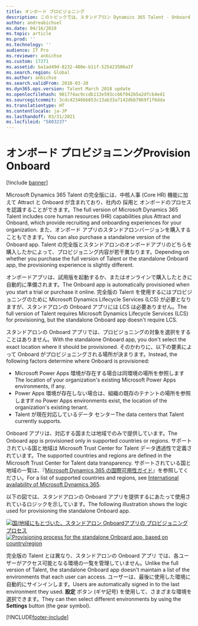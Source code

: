 ```yaml
---
title: オンボード プロビジョニング
description: このトピックでは、スタンドアロン Dynamics 365 Talent - Onboard アプリをプロビジョニングする方法について説明します。
author: andreabichsel
ms.date: 04/16/2019
ms.topic: article
ms.prod: ''
ms.technology: ''
audience: IT Pro
ms.reviewer: anbichse
ms.custom: 17271
ms.assetid: ba1ad49d-8232-400e-b11f-525423506a3f
ms.search.region: Global
ms.author: anbichse
ms.search.validFrom: 2018-03-20
ms.dyn365.ops.version: Talent March 2018 update
ms.openlocfilehash: 901774ac9ccdb113e593cc66f042b5a2dfcb4e41
ms.sourcegitcommit: 3cdc42346bb653c13ab33a7142dbb7969f1f6dda
ms.translationtype: HT
ms.contentlocale: ja-JP
ms.lasthandoff: 03/31/2021
ms.locfileid: "5803237"
---
```

#  <a name="provision-onboard"></a><span data-ttu-id="28f0b-103">オンボード プロビジョニング</span><span class="sxs-lookup"><span data-stu-id="28f0b-103">Provision Onboard</span></span>

[!include [banner](includes/banner.md)]

<span data-ttu-id="28f0b-104">Microsoft Dynamics 365 Talent の完全版には、中核人事 (Core HR) 機能に加えて Attract と Onboard が含まれており、社内の 採用と オンボードのプロセス を認識することができます。</span><span class="sxs-lookup"><span data-stu-id="28f0b-104">The full version of Microsoft Dynamics 365 Talent includes core human resources (HR) capabilities plus Attract and Onboard, which provide recruiting and onboarding experiences for your organization.</span></span> <span data-ttu-id="28f0b-105">また、オンボード アプリのスタンドアロンバージョンを購入することもできます。</span><span class="sxs-lookup"><span data-stu-id="28f0b-105">You can also purchase a standalone version of the Onboard app.</span></span> <span data-ttu-id="28f0b-106">Talent の完全版とスタンドアロンのオンボードアプリのどちらを購入したかによって、プロビジョニング内容が若干異なります。</span><span class="sxs-lookup"><span data-stu-id="28f0b-106">Depending on whether you purchase the full version of Talent or the standalone Onboard app, the provisioning experience is slightly different.</span></span>

<span data-ttu-id="28f0b-107">オンボードアプリは、試用版を起動するか、またはオンラインで購入したときに自動的に準備されます。</span><span class="sxs-lookup"><span data-stu-id="28f0b-107">The Onboard app is automatically provisioned when you start a trial or purchase it online.</span></span> <span data-ttu-id="28f0b-108">完全版の Talent を使用するにはプロビジョニングのために Microsoft Dynamics Lifecycle Services (LCS) が必要となりますが、スタンドアロンの Onboard アプリには LCS は必要ありません。</span><span class="sxs-lookup"><span data-stu-id="28f0b-108">The full version of Talent requires Microsoft Dynamics Lifecycle Services (LCS) for provisioning, but the standalone Onboard app doesn't require LCS.</span></span>

<span data-ttu-id="28f0b-109">スタンドアロンの Onboard アプリでは、プロビジョニングの対象を選択をすることはありません。</span><span class="sxs-lookup"><span data-stu-id="28f0b-109">With the standalone Onboard app, you don't select the exact location where it should be provisioned.</span></span> <span data-ttu-id="28f0b-110">そのかわりに、以下の要素によって Onboard がプロビジョニングされる場所が決まります。</span><span class="sxs-lookup"><span data-stu-id="28f0b-110">Instead, the following factors determine where Onboard is provisioned:</span></span>

- <span data-ttu-id="28f0b-111">Microsoft Power Apps 環境が存在する場合は同環境の場所を参照します</span><span class="sxs-lookup"><span data-stu-id="28f0b-111">The location of your organization's existing Microsoft Power Apps environments, if any.</span></span>
- <span data-ttu-id="28f0b-112">Power Apps 環境が存在しない場合は、組織の既存のテナントの場所を参照します</span><span class="sxs-lookup"><span data-stu-id="28f0b-112">If no Power Apps environments exist, the location of the organization's existing tenant.</span></span>
- <span data-ttu-id="28f0b-113">Talent が現在対応しているデータ センター</span><span class="sxs-lookup"><span data-stu-id="28f0b-113">The data centers that Talent currently supports.</span></span>

<span data-ttu-id="28f0b-114">Onboard アプリは、対応する国または地域でのみで提供しています。</span><span class="sxs-lookup"><span data-stu-id="28f0b-114">The Onboard app is provisioned only in supported countries or regions.</span></span> <span data-ttu-id="28f0b-115">サポートされている国と地域は Microsoft Trust Center for Talent データ透過性で定義されています。</span><span class="sxs-lookup"><span data-stu-id="28f0b-115">The supported countries and regions are defined in the Microsoft Trust Center for Talent data transparency.</span></span> <span data-ttu-id="28f0b-116">サポートされている国と地域の一覧は、『[Microsoft Dynamics 365 の国際可用性ガイド](https://docs.microsoft.com/dynamics365/get-started/availability)』を参照してください。</span><span class="sxs-lookup"><span data-stu-id="28f0b-116">For a list of supported countries and regions, see [International availability of Microsoft Dynamics 365](https://docs.microsoft.com/dynamics365/get-started/availability).</span></span>

<span data-ttu-id="28f0b-117">以下の図では、スタンドアロンの Onboard アプリを提供するにあたって使用されているロジックを示しています。</span><span class="sxs-lookup"><span data-stu-id="28f0b-117">The following illustration shows the logic used for provisioning the standalone Onboard app.</span></span>

<span data-ttu-id="28f0b-118">[![国/地域にもとづいた、スタンドアロン Onboardアプリの プロビジョニングプロセス](./media/modular-apps-diagram-mod-app-tech.png)](./media/modular-apps-diagram-mod-app-tech.png)</span><span class="sxs-lookup"><span data-stu-id="28f0b-118">[![Provisioning process for the standalone Onboard app, based on country/region](./media/modular-apps-diagram-mod-app-tech.png)](./media/modular-apps-diagram-mod-app-tech.png)</span></span>

<span data-ttu-id="28f0b-119">完全版の Talent とは異なり、スタンドアロンの Onboard アプリ では、各ユーザーがアクセス可能となる環境の一覧を管理していません。</span><span class="sxs-lookup"><span data-stu-id="28f0b-119">Unlike the full version of Talent, the standalone Onboard app doesn't maintain a list of the environments that each user can access.</span></span> <span data-ttu-id="28f0b-120">ユーザーは、最後に使用した環境に自動的にサインインします。</span><span class="sxs-lookup"><span data-stu-id="28f0b-120">Users are automatically signed in to the last environment they used.</span></span> <span data-ttu-id="28f0b-121">**設定** ボタン (ギヤ記号) を使用して、さまざまな環境を選択できます。</span><span class="sxs-lookup"><span data-stu-id="28f0b-121">They can then select different environments by using the **Settings** button (the gear symbol).</span></span>


[!INCLUDE[footer-include](../includes/footer-banner.md)]
